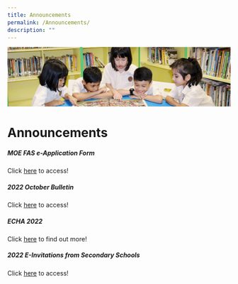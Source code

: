 ```yaml
---
title: Announcements
permalink: /Announcements/
description: ""
---
```

![](/images/banner.gif)

**Announcements**
=================

##### MOE FAS e-Application Form

Click [here](/parents-portal/Downloads-and-Links/) to access!


##### 2022 October Bulletin

Click [here](/parents-portal/JYPS-Bulletin/) to access!



##### ECHA 2022

Click [here](/parents-portal/Announcements/) to find out more!



##### 2022 E-Invitations from Secondary Schools

Click [here](/parents-portal/Transition-to-Secondary-School/2022-E-Invitations-from-Secondary-Schools/) to access!